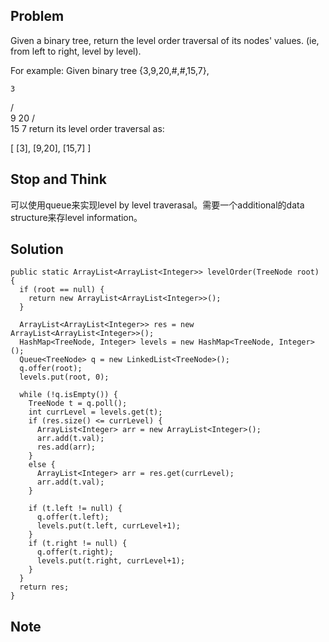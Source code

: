 ## Problem

Given a binary tree, return the level order traversal of its nodes' values. (ie, from left to right, level by level).

For example:
Given binary tree {3,9,20,#,#,15,7},

    3
   / \
  9  20
    /  \
   15   7
return its level order traversal as:

[
  [3],
  [9,20],
  [15,7]
]

## Stop and Think

可以使用queue来实现level by level traverasal。需要一个additional的data structure来存level information。

## Solution

    public static ArrayList<ArrayList<Integer>> levelOrder(TreeNode root) {
      if (root == null) {
        return new ArrayList<ArrayList<Integer>>();
      }

      ArrayList<ArrayList<Integer>> res = new ArrayList<ArrayList<Integer>>();
      HashMap<TreeNode, Integer> levels = new HashMap<TreeNode, Integer>();
      Queue<TreeNode> q = new LinkedList<TreeNode>();
      q.offer(root);
      levels.put(root, 0);

      while (!q.isEmpty()) {
        TreeNode t = q.poll();
        int currLevel = levels.get(t);
        if (res.size() <= currLevel) {
          ArrayList<Integer> arr = new ArrayList<Integer>();
          arr.add(t.val);
          res.add(arr);
        }
        else {
          ArrayList<Integer> arr = res.get(currLevel);
          arr.add(t.val);
        }

        if (t.left != null) {
          q.offer(t.left);
          levels.put(t.left, currLevel+1);
        }
        if (t.right != null) {
          q.offer(t.right);
          levels.put(t.right, currLevel+1);
        }
      }
      return res;
    }

## Note

